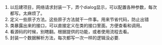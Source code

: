 1. 以后建项目，网络请求封装一下，弄个dialog显示，可以配置各种参数，每次都写。太麻烦了。
2. 定义一些原子方法。这些原子方法就干一件事。用来节省代码，防止出错
3. 类暴露出来的接口，可以直接定义在类的接口里面。方便查看和调用。
4. 看源码的时候，别瞎翻。根据提供的功能，或者使用流程去看。
5. 封装一个数据解析方法，每次都写一次一样的逻辑没必要.
